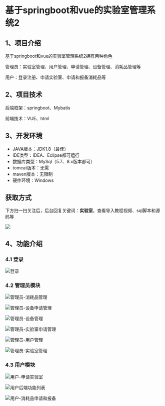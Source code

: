 # 基于springboot和vue的实验室管理系统2



## 1、项目介绍

基于springboot和vue的实验室管理系统2拥有两种角色

管理员：实验室管理、用户管理、申请管理、设备管理、消耗品管理等

用户：登录注册、申请实验室、申请和报备消耗品等

## 2、项目技术

后端框架：springboot、Mybatis

前端技术：VUE、html

## 3、开发环境

- JAVA版本：JDK1.8（最佳）
- IDE类型：IDEA、Eclipse都可运行
- 数据库类型：MySql（5.7、8.x版本都可） 
- tomcat版本：无需
- maven版本：无限制
- 硬件环境：Windows
## 获取方式

下方扫一扫关注后，后台回复关键词：**实验室**，查看导入教程视频、sql脚本和源码等

 ![](https://www.codeshop.fun/Typora-Images/202205281253739.png)

## 4、功能介绍

### 4.1 登录

![登录](https://www.codeshop.fun/Typora-Images/202402132333165.jpg)

### 4.2 管理员模块

![管理员-消耗品管理](https://www.codeshop.fun/Typora-Images/202402132333579.jpg)

![管理员-设备申请管理](https://www.codeshop.fun/Typora-Images/202402132333626.jpg)

![管理员-设备管理](https://www.codeshop.fun/Typora-Images/202402132333605.jpg)

![管理员-实验室申请管理](https://www.codeshop.fun/Typora-Images/202402132333654.jpg)

![管理员-用户管理](https://www.codeshop.fun/Typora-Images/202402132333680.jpg)

![管理员-实验室管理](https://www.codeshop.fun/Typora-Images/202402132333722.jpg)

### 4.3 用户模块

![用户-申请实验室](https://www.codeshop.fun/Typora-Images/202402132333636.jpg)

![用户后端功能列表](https://www.codeshop.fun/Typora-Images/202402132333657.jpg)

![用户-消耗品申请和报备](https://www.codeshop.fun/Typora-Images/202402132333705.jpg)





